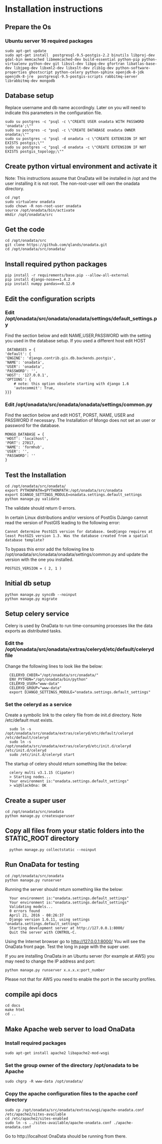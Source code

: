 # Installation instructions
## Prepare the Os
### Ubuntu server 16 required packages  
    sudo apt-get update
    sudo apt-get install  postgresql-9.5-postgis-2.2 binutils libproj-dev gdal-bin memcached libmemcached-dev build-essential python-pip python-virtualenv python-dev git libssl-dev libpq-dev gfortran libatlas-base-dev libjpeg-dev libxml2-dev libxslt-dev zlib1g-dev python-software-properties ghostscript python-celery python-sphinx openjdk-8-jdk openjdk-8-jre  postgresql-9.5-postgis-scripts rabbitmq-server librabbitmq-dev mongodb

## Database setup
Replace username and db name accordingly. Later on you will need to indicate this parameters in the configuration file.

    sudo su postgres -c "psql -c \"CREATE USER onadata WITH PASSWORD 'onadata';\""
    sudo su postgres -c "psql -c \"CREATE DATABASE onadata OWNER onadata;\""
    sudo su postgres -c "psql -d onadata -c \"CREATE EXTENSION IF NOT EXISTS postgis;\""
    sudo su postgres -c "psql -d onadata -c \"CREATE EXTENSION IF NOT EXISTS postgis_topology;\""

## Create python virtual environment and activate it
Note: This instructions assume that OnaData will be installed in /opt and the user installing it is not root. The non-root-user will own the onadata directory.

    cd /opt
    sudo virtualenv onadata
    sudo chown -R non-root-user onadata
    source /opt/onadata/bin/activate
    mkdir /opt/onadata/src

## Get the code
    cd /opt/onadata/src
    git clone https://github.com/qlands/onadata.git
    cd /opt/onadata/src/onadata/

## Install required python packages
    pip install -r requirements/base.pip --allow-all-external
    pip install django-nose==1.4.2
    pip install numpy pandas==0.12.0


## Edit the configuration scripts
### Edit /opt/onadata/src/onadata/onadata/settings/default_settings.py
Find the section below and edit NAME,USER,PASSWORD with the setting you used in the database setup. If you used a different host edit HOST

     DATABASES = {
    'default': {
    'ENGINE': 'django.contrib.gis.db.backends.postgis',
    'NAME': 'onadata',
    'USER': 'onadata',
    'PASSWORD': '',
    'HOST': '127.0.0.1',
    'OPTIONS': {
        # note: this option obsolete starting with django 1.6
        'autocommit': True,
    }}}

### Edit /opt/onadata/src/onadata/onadata/settings/common.py
Find the section below and edit HOST, PORST, NAME, USER and PASSWORD if necessary. The Installation of Mongo does not set an user or password for the database.  

    MONGO_DATABASE = {
    'HOST': 'localhost',
    'PORT': 27017,
    'NAME': 'formhub',
    'USER': '',
    'PASSWORD': ''
    }

## Test the Installation

    cd /opt/onadata/src/onadata/
    export PYTHONPATH=$PYTHONPATH:/opt/onadata/src/onadata
    export DJANGO_SETTINGS_MODULE=onadata.settings.default_settings
    python manage.py validate

The validate should return 0 errors.

In certain Linux distributions and/or versions of PostGis DJango cannot read the version of PostGIS leading to the following error:

    Cannot determine PostGIS version for database. GeoDjango requires at least PostGIS version 1.3. Was the database created from a spatial database template?

To bypass this error add the following line to /opt/onadata/src/onadata/onadata/settings/common.py  and update the version with the one you installed.

    POSTGIS_VERSION = ( 2, 1 )

## Initial db setup
    python manage.py syncdb --noinput
    python manage.py migrate

## Setup celery service

Celery is used by OnaData to run time-consuming processes like the data exports as distributed tasks.
### Edit the /opt/onadata/src/onadata/extras/celeryd/etc/default/celeryd file

Change the following lines to look like the below:

      CELERYD_CHDIR="/opt/onadata/src/onadata/"
      ENV_PYTHON="/opt/onadata/bin/python"
      CELERYD_USER="www-data"
      CELERYD_GROUP="www-data"
      export DJANGO_SETTINGS_MODULE="onadata.settings.default_settings"

### Set the celeryd as a service

Create a symbolic link to the celery file from de init.d directory. Note /etc/default must exists.

      sudo ln -s /opt/onadata/src/onadata/extras/celeryd/etc/default/celeryd /etc/default/celeryd
      sudo ln -s /opt/onadata/src/onadata/extras/celeryd/etc/init.d/celeryd /etc/init.d/celeryd
      sudo /etc/init.d/celeryd start

The startup of celery should return something like the below:

      celery multi v3.1.15 (Cipater)
      > Starting nodes...
      Your environment is:"onadata.settings.default_settings"
      > w1@SlackOna: OK

## Create a super user
    cd /opt/onadata/src/onadata
    python manage.py createsuperuser

## Copy all files from your static folders into the STATIC_ROOT directory
      python manage.py collectstatic --noinput

## Run OnaData for testing

    cd /opt/onadata/src/onadata
    python manage.py runserver

Running the server should return something like the below:

      Your environment is:"onadata.settings.default_settings"
      Your environment is:"onadata.settings.default_settings"
      Validating models...
      0 errors found
      April 21, 2016 - 08:26:37
      Django version 1.6.11, using settings 'onadata.settings.default_settings'
      Starting development server at http://127.0.0.1:8000/
      Quit the server with CONTROL-C.

Using the Internet browser go to http://127.0.0.1:8000/  You will see the OnaData front page. Test the long in page with the super user.

If you are installing OnaData in an Ubuntu server (for example at AWS) you may need to change the IP address and port:

    python manage.py runserver x.x.x.x:port_number

Please not that for AWS you need to enable the port in the security profiles.

## compile api docs
    cd docs
    make html
    cd ..

## Make Apache web server to load OnaData
### Install required packages

    sudo apt-get install apache2 libapache2-mod-wsgi

### Set the group owner of the directory /opt/onadata to be Apache

    sudo chgrp -R www-data /opt/onadata/

### Copy the apache configuration files to the apache conf directory

    sudo cp /opt/onadata/src/onadata/extras/wsgi/apache-onadata.conf /etc/apache2/sites-available
    cd /etc/apache2/sites-enabled
    sudo ln -s ../sites-available/apache-onadata.conf ./apache-onadata.conf

Go to http://localhost OnaData should be running from there.
